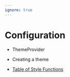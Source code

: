 ```yaml
---
ignore: true
---
```


# Configuration

- ThemeProvider
- Creating a theme

- [Table of Style Functions](table.md)
